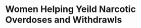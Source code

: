 <!--Doctype html-->

<html lang="en">

<head>
	<title> W.H.Y-N.O.W?</title>
<!-- Custom CSS -->
  <link href="stylesheet.css" rel="stylesheet">
</head>
<body>
	<h1>Women Helping Yeild Narcotic Overdoses and Withdrawls</h1>
</body>
